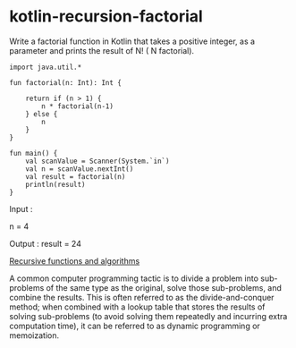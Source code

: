 # kotlin-recursion-factorial

Write a factorial function in Kotlin that takes a positive integer,  as a parameter and prints the result of N! ( N factorial).

```
import java.util.*

fun factorial(n: Int): Int {

    return if (n > 1) {
        n * factorial(n-1)
    } else {
        n
    }
}

fun main() {
    val scanValue = Scanner(System.`in`)
    val n = scanValue.nextInt()
    val result = factorial(n)
    println(result)
}
```

Input :

n = 4

Output :
result = 24

[Recursive functions and algorithms](https://en.wikipedia.org/wiki/Recursion_(computer_science))

A common computer programming tactic is to divide a problem into sub-problems of the same type as the original, solve those sub-problems, and combine the results. This is often referred to as the divide-and-conquer method; when combined with a lookup table that stores the results of solving sub-problems (to avoid solving them repeatedly and incurring extra computation time), it can be referred to as dynamic programming or memoization.
